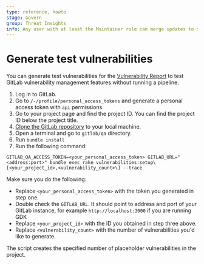 ```yaml
---
type: reference, howto
stage: Govern
group: Threat Insights
info: Any user with at least the Maintainer role can merge updates to this content. For details, see https://docs.gitlab.com/ee/development/development_processes.html#development-guidelines-review.
---
```


# Generate test vulnerabilities

You can generate test vulnerabilities for the [Vulnerability Report](../../user/application_security/vulnerability_report/index.md) to test GitLab
vulnerability management features without running a pipeline.

1. Log in to GitLab.
1. Go to `/-/profile/personal_access_tokens` and generate a personal access token with `api` permissions.
1. Go to your project page and find the project ID. You can find the project ID below the project title.
1. [Clone the GitLab repository](../../gitlab-basics/start-using-git.md#clone-a-repository) to your local machine.
1. Open a terminal and go to `gitlab/qa` directory.
1. Run `bundle install`
1. Run the following command:

```shell
GITLAB_QA_ACCESS_TOKEN=<your_personal_access_token> GITLAB_URL="<address:port>" bundle exec rake vulnerabilities:setup\[<your_project_id>,<vulnerability_count>\] --trace
```

Make sure you do the following:

- Replace `<your_personal_access_token>` with the token you generated in step one.
- Double check the `GITLAB_URL`. It should point to address and port of your GitLab instance, for example `http://localhost:3000` if you are running GDK
- Replace `<your_project_id>` with the ID you obtained in step three above.
- Replace `<vulnerability_count>` with the number of vulnerabilities you'd like to generate.

The script creates the specified number of placeholder vulnerabilities in the project.
